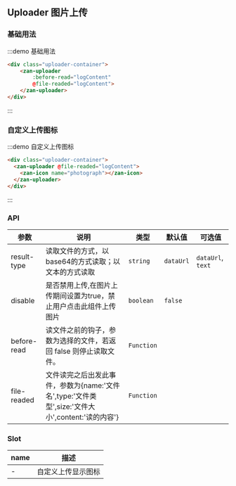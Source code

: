 <style>
.uploader-container {
  padding: 5px 15px;
}
</style>
<script>
export default {
  methods: {
    logContent(file) {
      console.log(file)
    }
  }
};  
</script>
## Uploader 图片上传

### 基础用法

:::demo 基础用法
```html
<div class="uploader-container">
    <zan-uploader 
        :before-read="logContent"
        @file-readed="logContent">
    </zan-uploader>
</div>
```
:::
### 自定义上传图标
:::demo 自定义上传图标
```html
<div class="uploader-container">
  <zan-uploader @file-readed="logContent">
    <zan-icon name="photograph"></zan-icon>
  </zan-uploader>
</div>
```
:::


### API

| 参数       | 说明      | 类型       | 默认值       | 可选值       |
|-----------|-----------|-----------|-------------|-------------|
| result-type | 读取文件的方式，以base64的方式读取；以文本的方式读取 | `string`  | `dataUrl`          | `dataUrl`, `text`         |
| disable | 是否禁用上传,在图片上传期间设置为true，禁止用户点击此组件上传图片 | `boolean`  | `false`          |           |
| before-read | 读文件之前的钩子，参数为选择的文件，若返回 false 则停止读取文件。 | `Function`  |           |  |
| file-readed | 文件读完之后出发此事件，参数为{name:'文件名',type:'文件类型',size:'文件大小',content:'读的内容'} | `Function`  |           |  |

### Slot

| name       | 描述      |
|-----------|-----------|
| - | 自定义上传显示图标 |
